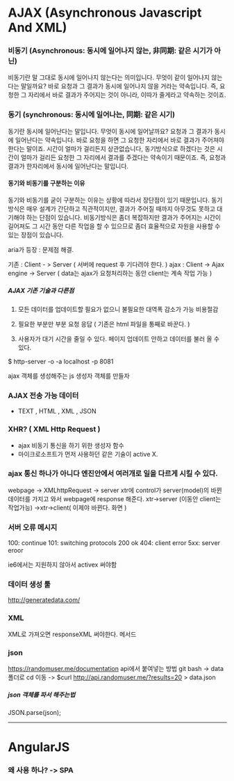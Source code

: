 # AJAX (Asynchronous Javascript And XML)

### 비동기 (Asynchronous: 동시에 일어나지 않는, 非同期: 같은 시기가 아닌)
비동기란 말 그대로 동시에 일어나지 않는다는 의미입니다. 무엇이 같이 일어나지 않는다는 말일까요? 바로 요청과 그 결과가 동시에 일어나지 않을 거라는 약속입니다. 즉, 요청한 그 자리에서 바로 결과가 주어지는 것이 아니라, 이따가 줄게라고 약속하는 것이죠.

### 동기 (synchronous: 동시에 일어나는, 同期: 같은 시기)
동기란 동시에 일어난다는 말입니다. 무엇이 동시에 일어날까요? 요청과 그 결과가 동시에 일어난다는 약속입니다. 바로 요청을 하면 그 요청한 자리에서 바로 결과가 주어져야 한다는 말이죠. 시간이 얼마가 걸리든지 상관없습니다, 동기방식으로 하겠다는 것은 시간이 얼마가 걸리든 요청한 그 자리에서 결과를 주겠다는 약속이기 때문이죠. 즉, 요청과 결과가 한자리에서 동시에 일어난다는 말입니다.

#### 동기와 비동기를 구분하는 이유
동기와 비동기를 굳이 구분하는 이유는 상황에 따라서 장단점이 있기 때문입니다. 동기방식은 매우 설계가 간단하고 직관적이지만, 결과가 주어질 때까지 아무것도 못하고 대기해야 하는 단점이 있습니다. 비동기방식은 좀더 복잡하지만 결과가 주어지는 시간이 길어져도 그 시간 동안 다른 작업을 할 수 있으므로 좀더 효율적으로 자원을 사용할 수 있는 장점이 있습니다.

aria가 등장 : 문제점 해결.

기존 : Client - > Server ( 서버에 request 후 기다려야 한다. )
ajax : Client -> Ajax engine -> Server ( data는 ajax가 요청처리하는 동안 client는 계속 작업 가능 )

##### AJAX 기존 기술과 다른점
1. 모든 데이터를 업데이트할 필요가 없으니 불필요한 대역폭 감소가 가능 
비용절감

2. 필요한 부분만 부분 요청 응답  ( 기존은 html 파일을 통째로 바꾼다. )

3. 사용자가 대기 시간을 줄일 수 있다. 페이지 업데이트 안하고 데이터를 불러 올 수 있다.

$ http-server -o -a localhost -p 8081

ajax 객체를 생성해주는 js 생성자 객체를 만들자

### AJAX 전송 가능 데이터
- TEXT , HTML , XML , JSON 

### XHR? ( XML Http Request )
- ajax 비동기 통신을 하기 위한 생성자 함수 
- 마이크로소프트가 먼저 사용하던 같은 기술이 active X.

### ajax 통신 하나가 아니다 엔진안에서 여러개로 일을 다르게 시킬 수 있다.

webpage -> XMLhttpRequest -> server
xtr에 control가 server(model)의 바뀐 데이터를 가지고 와서 webpage에 response 해준다.
xtr->server (이동안 client는 작업가능) ->xtr->client( 이제야 바뀐다. 화면 )

### 서버 오류 메시지 
100: continue
101: switching protocols
200 ok
404: client error
5xx: server eroor

ie6에서는 지원하지 않아서 activex 써야함 

### 데이터 생성 툴
http://generatedata.com/


### XML
XML로 가져오면 responseXML 써야한다. 메서드

### json
https://randomuser.me/documentation
api에서 붙여넣는 방법
git bash -> data 폴더로 cd 이동 -> 
$curl http://api.randomuser.me/?results=20 > data.json

##### json 객체를 파서 해주는법
JSON.parse(json);

--------
# AngularJS

### 왜 사용 하나? -> SPA 

